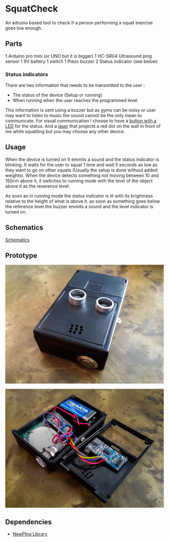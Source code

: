 SquatCheck
==========

An adruino based tool to check if a person performing a squat exercise goes low enough.

## Parts
1 Arduino pro mini (or UNO but it is bigger)
1 HC-SR04 Ultrasound ping sensor
1 9V battery
1 switch
1 Piezo buzzer
2 Status indicator (see below)

### Status indicators
There are two information that needs to be transmitted to the user :

* The status of the device (Setup or running)
* When running when the user reaches the programmed level

This information is sent using a buzzer but as gyms can be noisy or user may want to listen to music the sound cannot be the only mean to communicate.
For visual communication I choose to have a [button with a LED](http://www.adafruit.com/blog/2011/10/13/new-product-waterproof-metal-pushbutton-with-blue-led-ring-16mm-blue-momentary/) for the status. And a [laser](http://www.adafruit.com/products/1054) that projects a red dot on the wall in front of me while squatting but you may choose any other device.

## Usage
When the device is turned on It emmits a sound and the status indicator is blinking. It waits for the user to squat 1 time and wait 5 seconds as low as they want to go on other squats (Usually the setup is done without added weights). When the device detects something not moving between 10 and 150cm above it, it switches to running mode with the level of the object above it as the reverence level.

As soon as in running mode the status indicator is lit with its brightness relative to the height of what is above it. as soon as something goes below the reference level the buzzer emmits a sound and the level indicator is turned on.

## Schematics
[Schematics](http://i.imgur.com/oKm0ZgJ.png)

## Prototype

![](https://raw.githubusercontent.com/alexisisaac/SquatCheck/master/img/20140602_135238-2.jpg)

![](https://raw.githubusercontent.com/alexisisaac/SquatCheck/master/img/20140602_135401-2.jpg)

## Dependencies

* [NewPIng Library](http://playground.arduino.cc/Code/NewPing)
